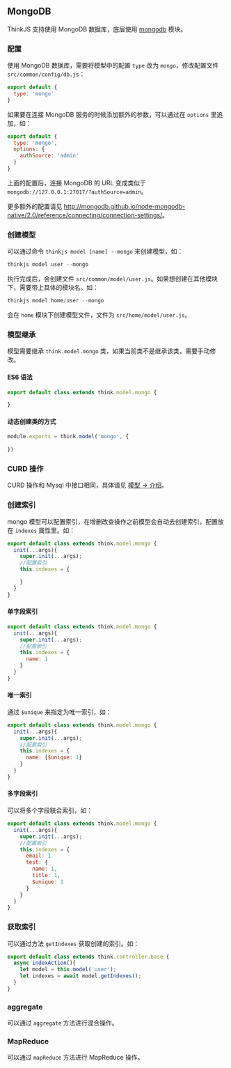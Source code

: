 ## MongoDB

ThinkJS 支持使用 MongoDB 数据库，底层使用 [mongodb](https://www.npmjs.com/package/mongodb) 模块。

### 配置

使用 MongoDB 数据库，需要将模型中的配置 `type` 改为 `mongo`，修改配置文件 `src/common/config/db.js`：

```js
export default {
  type: 'mongo'
}
```

如果要在连接 MongoDB 服务的时候添加额外的参数，可以通过在 `options` 里追加，如：

```js
export default {
  type: 'mongo',
  options: {
    authSource: 'admin'
  }
}
```

上面的配置后，连接 MongoDB 的 URL 变成类似于 `mongodb://127.0.0.1:27017/?authSource=admin`。

更多额外的配置请见 <http://mongodb.github.io/node-mongodb-native/2.0/reference/connecting/connection-settings/>。

### 创建模型

可以通过命令 `thinkjs model [name] --mongo` 来创建模型，如：

```js
thinkjs model user --mongo
```

执行完成后，会创建文件 `src/common/model/user.js`。如果想创建在其他模块下，需要带上具体的模块名。如：

```js
thinkjs model home/user --mongo
```

会在 `home` 模块下创建模型文件，文件为 `src/home/model/user.js`。

### 模型继承

模型需要继承 `think.model.mongo` 类，如果当前类不是继承该类，需要手动修改。

#### ES6 语法

```js
export default class extends think.model.mongo {

}
```

#### 动态创建类的方式

```js
module.exports = think.model('mongo', {
  
})
```

### CURD 操作

CURD 操作和 Mysql 中接口相同，具体请见 [模型 -> 介绍](./model_intro.html#toc-d84)。

### 创建索引

mongo 模型可以配置索引，在增删改查操作之前模型会自动去创建索引，配置放在 `indexes` 属性里。如：

```js
export default class extends think.model.mongo {
  init(...args){
    super.init(...args);
    //配置索引
    this.indexes = { 

    }
  }
}
```

#### 单字段索引
```js
export default class extends think.model.mongo {
  init(...args){
    super.init(...args);
    //配置索引
    this.indexes = { 
      name: 1
    }
  }
}
```

#### 唯一索引

通过 `$unique` 来指定为唯一索引，如：

```js
export default class extends think.model.mongo {
  init(...args){
    super.init(...args);
    //配置索引
    this.indexes = { 
      name: {$unique: 1}
    }
  }
}
```

#### 多字段索引

可以将多个字段联合索引，如：

```js
export default class extends think.model.mongo {
  init(...args){
    super.init(...args);
    //配置索引
    this.indexes = { 
      email: 1
      test: {
        name: 1,
        title: 1,
        $unique: 1
      }
    }
  }
}
```

### 获取索引

可以通过方法 `getIndexes` 获取创建的索引。如：

```js
export default class extends think.controller.base {
  async indexAction(){
    let model = this.model('user');
    let indexes = await model.getIndexes();
  }
}
```

### aggregate

可以通过 `aggregate` 方法进行混合操作。

### MapReduce

可以通过 `mapReduce` 方法进行 MapReduce 操作。
